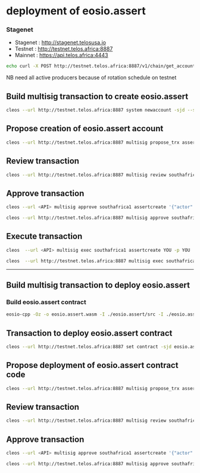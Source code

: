 # deployment of eosio.assert

### Stagenet 

* Stagenet : http://stagenet.telosusa.io
* Testnet  : http://testnet.telos.africa:8887
* Mainnet  : https://api.telos.africa:4443

```bash
echo curl -X POST http://testnet.telos.africa:8887/v1/chain/get_account -H \'Content-Type: application/json\' -d \'{"\""account_name"\"":"\""eosio.prods"\""}\' \| jq [\'.permissions[0].required_auth.accounts[].permission]\' | bash - > deployment/signatories.json
```

NB need all active producers because of rotation schedule on testnet

## Build multisig transaction to create eosio.assert

```bash
cleos --url http://testnet.telos.africa:8887 system newaccount -sjd --stake-net "10.0000 TLOS" --stake-cpu "10.0000 TLOS" --buy-ram-kbytes 300 --transfer eosio eosio.assert eosio@active eosio@active -p eosio@active > deployment/account.trx.json
```

## Propose creation of eosio.assert account

```bash
cleos --url http://testnet.telos.africa:8887 multisig propose_trx assertcreate ./deployment/signatories.json ./deployment/account.trx.json southafrica1 -p southafrica1@active
```

## Review transaction

```bash
cleos --url http://testnet.telos.africa:8887 multisig review southafrica1 assertcreate
```

## Approve transaction

```bash
cleos --url <API> multisig approve southafrica1 assertcreate '{"actor": "YOU", "permission": "active"}' -p YOU@active
```

```bash
cleos --url http://testnet.telos.africa:8887 multisig approve southafrica1 assertcreate '{"actor": "southafrica1", "permission": "active"}' -p southafrica1@active
```

## Execute transaction

```bash
cleos  --url <API> multisig exec southafrica1 assertcreate YOU -p YOU

cleos  --url http://testnet.telos.africa:8887 multisig exec southafrica1 assertcreate southafrica1 -p southafrica1
```

---
## Build multisig transaction to deploy eosio.assert

### Build eosio.assert contract

```bash
eosio-cpp -Oz -o eosio.assert.wasm -I ./eosio.assert/src -I ./eosio.assert/include eosio.assert/src/eosio.assert.cpp --abigen
```

## Transaction to deploy eosio.assert contract

```bash
cleos --url http://testnet.telos.africa:8887 set contract -sjd eosio.assert ./ -p eosio.assert@active  > deployment/assert.trx.json
```

## Propose deployment of eosio.assert contract code

```bash
cleos --url http://testnet.telos.africa:8887 multisig propose_trx assertdeploy ./deployment/signatories.json ./deployment/assert.trx.json southafrica1 -p southafrica1@active
```

## Review transaction

```bash
cleos --url http://testnet.telos.africa:8887 multisig review southafrica1 assertdeploy
```

## Approve transaction

```bash
cleos --url <API> multisig approve southafrica1 assertcreate '{"actor": "YOU", "permission": "active"}' -p YOU@active
```

```bash
cleos --url http://testnet.telos.africa:8887 multisig approve southafrica1 assertdeploy '{"actor": "southafrica1", "permission": "active"}' -p southafrica1@active
```
